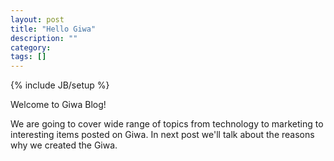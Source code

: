 ```yaml
---
layout: post
title: "Hello Giwa"
description: ""
category:
tags: []
---
```

{% include JB/setup %}

Welcome to Giwa Blog!

We are going to cover wide range of topics from technology to marketing to interesting items posted on Giwa. In next post we'll talk about the reasons why we created the Giwa.
